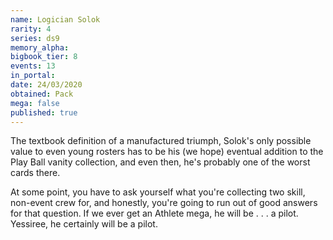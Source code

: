 ```yaml
---
name: Logician Solok
rarity: 4
series: ds9
memory_alpha:
bigbook_tier: 8
events: 13
in_portal:
date: 24/03/2020
obtained: Pack
mega: false
published: true
---
```


The textbook definition of a manufactured triumph, Solok's only possible value to even young rosters has to be his (we hope) eventual addition to the Play Ball vanity collection, and even then, he's probably one of the worst cards there. 

At some point, you have to ask yourself what you're collecting two skill, non-event crew for, and honestly, you're going to run out of good answers for that question. If we ever get an Athlete mega, he will be . . . a pilot. Yessiree, he certainly will be a pilot.
